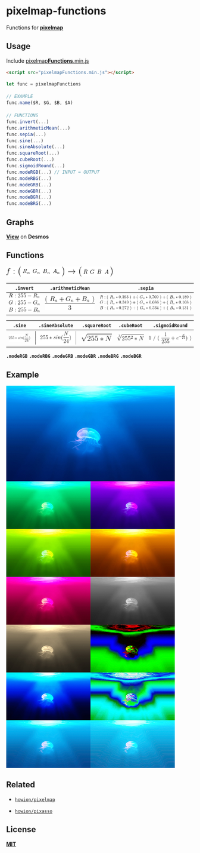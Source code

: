 # pixelmap-functions

Functions for [**pixelmap**](https://github.com/howion/pixelmap)

## Usage

Include [pixelmap**Functions**.min.js](https://github.com/howion/pixelmap-functions/blob/master/lib/pixelmapFunctions.min.js)

```html
<script src="pixelmapFunctions.min.js"></script>
```

```js
let func = pixelmapFunctions

// EXAMPLE
func.name($R, $G, $B, $A)

// FUNCTIONS
func.invert(...)
func.arithmeticMean(...)
func.sepia(...)
func.sine(...)
func.sineAbsolute(...)
func.squareRoot(...)
func.cubeRoot(...)
func.sigmoidRound(...)
func.modeRGB(...) // INPUT = OUTPUT
func.modeRBG(...)
func.modeGRB(...)
func.modeGBR(...)
func.modeBGR(...)
func.modeBRG(...)
```

## Graphs

[**View**](https://www.desmos.com/calculator/aquvso5kjd) on **Desmos**

## Functions

![](https://raw.githubusercontent.com/howion/box/master/pixelmap/functions/scheme.png) 

| **`.invert`** | **`.arithmeticMean`** | **`.sepia`** |
| :-----------: | :-------------------: | :----------: |
| ![](https://raw.githubusercontent.com/howion/box/master/pixelmap/functions/invert.png) | ![](https://raw.githubusercontent.com/howion/box/master/pixelmap/functions/arithmeticMean.png) | ![](https://raw.githubusercontent.com/howion/box/master/pixelmap/functions/sepia.png) |

| **`.sine`** | **`.sineAbsolute`** | **`.squareRoot`** | **`.cubeRoot`** | **`.sigmoidRound`** |
| :---------: | :---------: | :---------------: | :-------------: | :-----------------: |
| ![](https://raw.githubusercontent.com/howion/box/master/pixelmap/functions/sine.png) | ![](https://raw.githubusercontent.com/howion/box/master/pixelmap/functions/sineAbsolute.png) | ![](https://raw.githubusercontent.com/howion/box/master/pixelmap/functions/squareRoot.png) | ![](https://raw.githubusercontent.com/howion/box/master/pixelmap/functions/cubeRoot.png) | ![](https://raw.githubusercontent.com/howion/box/master/pixelmap/functions/sigmoidRound.png) |

**`.modeRGB`** **`.modeRBG`** **`.modeGRB`** **`.modeGBR`** **`.modeBRG`** **`.modeBGR`**

## Example

![](https://raw.githubusercontent.com/howion/box/master/pixelmap/jellyfishes.jpg)

## Related

* [`howion/pixelmap`](https://github.com/howion/pixelmap)

* [`howion/pixasso`](https://github.com/howion/pixasso)

## License

[**MIT**](https://github.com/howion/pixelmap-functions/blob/master/LICENSE)
